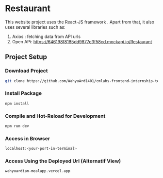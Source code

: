 # Restaurant 

This website project uses the React-JS framework . Apart from that, it also uses several libraries such as:
1. Axios : fetching data from API urls
2. Open APi: https://646198f8185dd9877e3f58cd.mockapi.io/Restaurant


## Project Setup
### Download Project

```sh
git clone https://github.com/WahyuArd1401/cmlabs-frontend-internship-test.git
```
### Install Package

```sh
npm install
```

### Compile and Hot-Reload for Development

```sh
npm run dev
```

### Access in Browser

```sh
localhost:<your-port-in-terminal>
```

### Access Using the Deployed Url (Alternatif View)
```sh
wahyuardian-mealapp.vercel.app
```

